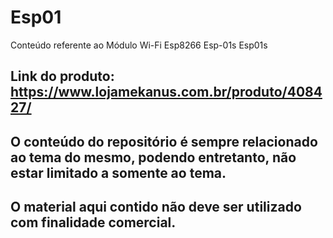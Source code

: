 # Esp01
Conteúdo referente ao Módulo Wi-Fi Esp8266 Esp-01s Esp01s

## Link do produto: https://www.lojamekanus.com.br/produto/408427/



## O conteúdo do repositório é sempre relacionado ao tema do mesmo, podendo entretanto, não estar limitado a somente ao tema. 

## O material aqui contido não deve ser utilizado com finalidade comercial.
